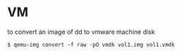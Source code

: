 # VM

to convert an image of dd to vmware machine disk
 
    $ qemu-img convert -f raw -pO vmdk vol1.img vol1.vmdk